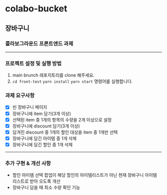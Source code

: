 # colabo-bucket
## 장바구니
### 콜라보그라운드 프론트엔드 과제
---
### 프로젝트 설정 및 실행 방법
1. main brunch 레포지토리를 clone 해주세요.
2. `cd front-test` `yarn install` `yarn start` 명령어를 실행합니다.

### 과제 요구사항

- [X] 빈 장바구니 페이지
- [X] 장바구니에 item 담기(3개 이상)
- [X] 선택된 item 중 1개의 항목의 수량을 2개 이상으로 설정
- [X] 장바구니에 discount 담기(3개 이상)
- [X] 담겨진 discount 중 1개의 할인 대상을 item 중 1개만 선택
- [X] 장바구니에 담긴 아이템 중 1개 삭제
- [X] 장바구니에 담긴 할인 중 1개 삭제

---
### 추가 구현 & 개선 사항
- 할인 아이템 선택 팝업이 해당 할인의 아이템리스트가 아닌 현재 장바구니 아이템 리스트로 받아 오도록 개선
- 장바구니 담을 때 최소 수량 확인 기능
